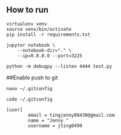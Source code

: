 ## How to run

```
virtualenv venv
source venv/bin/activate
pip install -r requirements.txt
```

```
jupyter notebook \
    --notebook-dir="." \
    --ip=0.0.0.0 --port=3225
```

```
python -m debugpy --listen 4444 test.py
```

##Enable push to git

```
nano ~/.gitconfig
```

```
code ~/.gitconfig
```

```
[user]
        email = tingjenny88430@gmail.com
        name = "Jenny "
        username = jting0499
```
